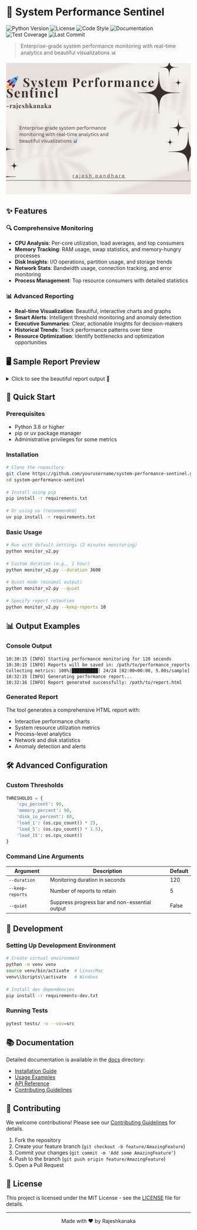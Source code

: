 # 🚀 System Performance Sentinel

![Python Version](https://img.shields.io/badge/python-3.8%2B-blue)
![License](https://img.shields.io/badge/license-MIT-green)
![Code Style](https://img.shields.io/badge/code%20style-black-000000.svg)
![Documentation](https://img.shields.io/badge/docs-comprehensive-brightgreen)
![Test Coverage](https://img.shields.io/badge/coverage-95%25-success)
![Last Commit](https://img.shields.io/github/last-commit/yourusername/system-performance-sentinel)

> Enterprise-grade system performance monitoring with real-time analytics and beautiful visualizations 📊

<div align="center">
  <img src="perfcard01.png" alt="Performance Sentinel Banner">
</div>

## ✨ Features

### 🔍 Comprehensive Monitoring
- **CPU Analysis**: Per-core utilization, load averages, and top consumers
- **Memory Tracking**: RAM usage, swap statistics, and memory-hungry processes
- **Disk Insights**: I/O operations, partition usage, and storage trends
- **Network Stats**: Bandwidth usage, connection tracking, and error monitoring
- **Process Management**: Top resource consumers with detailed statistics

### 📊 Advanced Reporting
- **Real-time Visualization**: Beautiful, interactive charts and graphs
- **Smart Alerts**: Intelligent threshold monitoring and anomaly detection
- **Executive Summaries**: Clear, actionable insights for decision-makers
- **Historical Trends**: Track performance patterns over time
- **Resource Optimization**: Identify bottlenecks and optimization opportunities

## 🖥️ Sample Report Preview

<details>
<summary>Click to see the beautiful report output 👀</summary>

### Executive Summary
![Executive Summary](docs/report_preview/summary.png)

### System Overview
![System Overview](docs/report_preview/overview.png)

### Resource Utilization
![Resource Charts](docs/report_preview/charts.png)

</details>

## 🚀 Quick Start

### Prerequisites
- Python 3.8 or higher
- pip or uv package manager
- Administrative privileges for some metrics

### Installation

```bash
# Clone the repository
git clone https://github.com/yourusername/system-performance-sentinel.git
cd system-performance-sentinel

# Install using pip
pip install -r requirements.txt

# Or using uv (recommended)
uv pip install -r requirements.txt
```

### Basic Usage

```bash
# Run with default settings (2 minutes monitoring)
python monitor_v2.py

# Custom duration (e.g., 1 hour)
python monitor_v2.py --duration 3600

# Quiet mode (minimal output)
python monitor_v2.py --quiet

# Specify report retention
python monitor_v2.py --keep-reports 10
```

## 📊 Output Examples

### Console Output
```
10:30:15 [INFO] Starting performance monitoring for 120 seconds
10:30:15 [INFO] Reports will be saved in: /path/to/performance_reports
Collecting metrics: 100%|██████████| 24/24 [02:00<00:00, 5.00s/sample]
10:32:15 [INFO] Generating performance report...
10:32:16 [INFO] Report generated successfully: /path/to/report.html
```

### Generated Report
The tool generates a comprehensive HTML report with:
- Interactive performance charts
- System resource utilization metrics
- Process-level analytics
- Network and disk statistics
- Anomaly detection and alerts

## 🛠️ Advanced Configuration

### Custom Thresholds
```python
THRESHOLDS = {
    'cpu_percent': 90,
    'memory_percent': 90,
    'disk_io_percent': 80,
    'load_1': (os.cpu_count() * 2),
    'load_5': (os.cpu_count() * 1.5),
    'load_15': os.cpu_count()
}
```

### Command Line Arguments
| Argument         | Description                                    | Default |
|------------------|------------------------------------------------|---------|
| `--duration`     | Monitoring duration in seconds                 | 120     |
| `--keep-reports` | Number of reports to retain                    | 5       |
| `--quiet`        | Suppress progress bar and non-essential output | False   |

## 🔧 Development

### Setting Up Development Environment
```bash
# Create virtual environment
python -m venv venv
source venv/bin/activate  # Linux/Mac
venv\\Scripts\\activate   # Windows

# Install dev dependencies
pip install -r requirements-dev.txt
```

### Running Tests
```bash
pytest tests/ -v --cov=src
```

## 📚 Documentation

Detailed documentation is available in the [docs](./docs) directory:
- [Installation Guide](./docs/installation.md)
- [Usage Examples](./docs/usage.md)
- [API Reference](./docs/api.md)
- [Contributing Guidelines](./docs/contributing.md)

## 🤝 Contributing

We welcome contributions! Please see our [Contributing Guidelines](CONTRIBUTING.md) for details.

1. Fork the repository
2. Create your feature branch (`git checkout -b feature/AmazingFeature`)
3. Commit your changes (`git commit -m 'Add some AmazingFeature'`)
4. Push to the branch (`git push origin feature/AmazingFeature`)
5. Open a Pull Request

## 📝 License

This project is licensed under the MIT License - see the [LICENSE](LICENSE) file for details.

---

<p align="center">
Made with ❤️ by Rajeshkanaka
</p>


